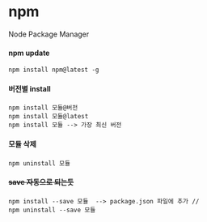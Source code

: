 # npm

Node Package Manager



#### npm update

```
npm install npm@latest -g
```



#### 버전별 install

```
npm install 모듈@버전
npm install 모듈@latest
npm install 모듈 --> 가장 최신 버전
```



#### 모듈 삭제

```
npm uninstall 모듈
```



#### ~~save 자동으로 되는듯~~

````
npm install --save 모듈  --> package.json 파일에 추가 // 
npm uninstall --save 모듈
````

